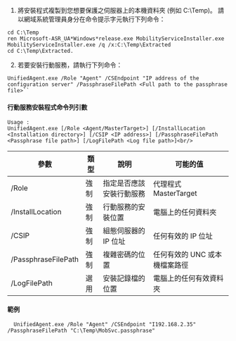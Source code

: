 1. 將安裝程式複製到您想要保護之伺服器上的本機資料夾 (例如 C:\Temp)。 請以網域系統管理員身分在命令提示字元執行下列命令：

  ```
  cd C:\Temp
  ren Microsoft-ASR_UA*Windows*release.exe MobilityServiceInstaller.exe
  MobilityServiceInstaller.exe /q /x:C:\Temp\Extracted
  cd C:\Temp\Extracted.
  ```
2. 若要安裝行動服務，請執行下列命令：

  ```
  UnifiedAgent.exe /Role "Agent" /CSEndpoint "IP address of the configuration server" /PassphraseFilePath <Full path to the passphrase file>``
  ```

#### <a name="mobility-service-installer-command-line-arguments"></a>行動服務安裝程式命令列引數

```
Usage :
UnifiedAgent.exe [/Role <Agent/MasterTarget>] [/InstallLocation <Installation directory>] [/CSIP <IP address>] [/PassphraseFilePath <Passphrase file path>] [/LogFilePath <Log file path>]<br/>
```

  | 參數|類型|說明|可能的值|
  |-|-|-|-|
  |/Role|強制|指定是否應該安裝行動服務|代理程式 </br> MasterTarget|
  |/InstallLocation|強制|行動服務的安裝位置|電腦上的任何資料夾|
  |/CSIP|強制|組態伺服器的 IP 位址| 任何有效的 IP 位址|
  |/PassphraseFilePath|強制|複雜密碼的位置 |任何有效的 UNC 或本機檔案路徑|
  |/LogFilePath|選用|安裝記錄檔的位置|電腦上的任何有效資料夾|

#### <a name="example"></a>範例

```
  UnifiedAgent.exe /Role "Agent" /CSEndpoint "I192.168.2.35" /PassphraseFilePath "C:\Temp\MobSvc.passphrase"
```
